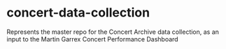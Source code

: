 # concert-data-collection
Represents the master repo for the Concert Archive data collection, as an input to the Martin Garrex Concert Performance Dashboard
